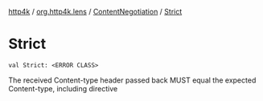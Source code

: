 [http4k](../../index.md) / [org.http4k.lens](../index.md) / [ContentNegotiation](index.md) / [Strict](./-strict.md)

# Strict

`val Strict: <ERROR CLASS>`

The received Content-type header passed back MUST equal the expected Content-type, including directive

